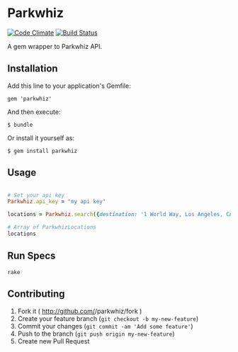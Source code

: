 # Parkwhiz

[![Code Climate](https://codeclimate.com/github/austinrfnd/parkwhiz.png)](https://codeclimate.com/github/austinrfnd/parkwhiz)
[![Build Status](https://travis-ci.org/austinrfnd/parkwhiz.svg?branch=master)](https://travis-ci.org/austinrfnd/parkwhiz)

A gem wrapper to Parkwhiz API.

## Installation

Add this line to your application's Gemfile:

    gem 'parkwhiz'

And then execute:

    $ bundle

Or install it yourself as:

    $ gem install parkwhiz

## Usage

```ruby

# Set your api key
Parkwhiz.api_key = "my api key"

locations = Parkwhiz.search({destination: '1 World Way, Los Angeles, CA 90045'})

# Array of ParkwhizLocations
locations
```
## Run Specs

```
rake
```

## Contributing

1. Fork it ( http://github.com/<my-github-username>/parkwhiz/fork )
2. Create your feature branch (`git checkout -b my-new-feature`)
3. Commit your changes (`git commit -am 'Add some feature'`)
4. Push to the branch (`git push origin my-new-feature`)
5. Create new Pull Request
